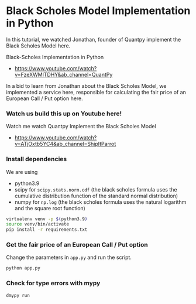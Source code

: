 # Black Scholes Model Implementation in Python

In this tutorial, we watched Jonathan, founder of Quantpy implement the Black Scholes Model here.

Black-Scholes Implementation in Python
- https://www.youtube.com/watch?v=FzeXWMlTDHY&ab_channel=QuantPy

In a bid to learn from Jonathan about the Black Scholes Model, we implemented a service here, responsible for calculating the fair price of an European Call / Put option here.

### Watch us build this up on Youtube here!

Watch me watch Quantpy Implement the Black Scholes Model
- https://www.youtube.com/watch?v=ATjOxtb5YC4&ab_channel=ShipItParrot

### Install dependencies

We are using 
- python3.9
- scipy for `scipy.stats.norm.cdf` (the black scholes formula uses the cumulative distribution function of the standard normal distribution)
- numpy for `np.log` (the black scholes formula uses the natural logarithm and the square root function)


```bash
virtualenv venv -p $(python3.9)
source venv/bin/activate
pip install -r requirements.txt
```

### Get the fair price of an European Call / Put option

Change the parameters in `app.py` and run the script.

```bash
python app.py
```

### Check for type errors with mypy

```commandline
dmypy run
```